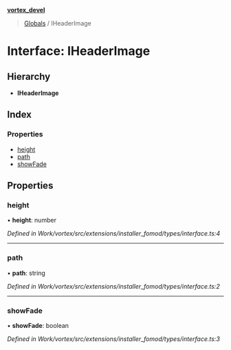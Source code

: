 **[vortex_devel](../README.md)**

> [Globals](../globals.md) / IHeaderImage

# Interface: IHeaderImage

## Hierarchy

* **IHeaderImage**

## Index

### Properties

* [height](iheaderimage.md#height)
* [path](iheaderimage.md#path)
* [showFade](iheaderimage.md#showfade)

## Properties

### height

•  **height**: number

*Defined in Work/vortex/src/extensions/installer_fomod/types/interface.ts:4*

___

### path

•  **path**: string

*Defined in Work/vortex/src/extensions/installer_fomod/types/interface.ts:2*

___

### showFade

•  **showFade**: boolean

*Defined in Work/vortex/src/extensions/installer_fomod/types/interface.ts:3*
